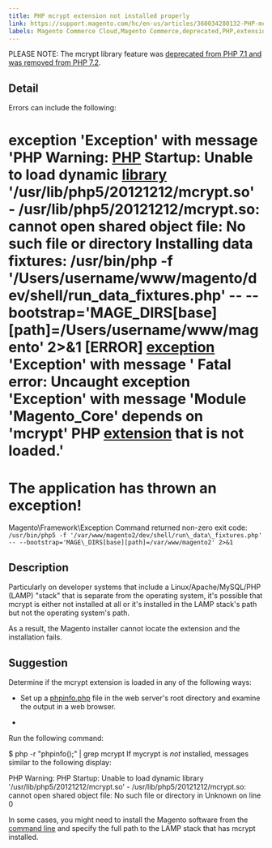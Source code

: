 ```yaml
---
title: PHP mcrypt extension not installed properly 
link: https://support.magento.com/hc/en-us/articles/360034280132-PHP-mcrypt-extension-not-installed-properly-
labels: Magento Commerce Cloud,Magento Commerce,deprecated,PHP,extension,mcrypt,how to
---
```


PLEASE NOTE: The mcrypt library feature was [deprecated from PHP 7.1 and was removed from PHP 7.2](https://www.php.net/manual/en/intro.mcrypt.php).

## Detail

Errors can include the following:

exception 'Exception' with message 'PHP Warning: [PHP](https://glossary.magento.com/php) Startup: Unable to load dynamic [library](https://glossary.magento.com/library) '/usr/lib/php5/20121212/mcrypt.so' - /usr/lib/php5/20121212/mcrypt.so: cannot open shared object file: No such file or directory
Installing data fixtures:
/usr/bin/php -f '/Users/username/www/magento/dev/shell/run\_data\_fixtures.php' -- --bootstrap='MAGE\_DIRS[base][path]=/Users/username/www/magento' 2>&1
[ERROR] [exception](https://glossary.magento.com/exception) 'Exception' with message '
Fatal error: Uncaught exception 'Exception' with message 'Module 'Magento\_Core' depends on 'mcrypt' PHP [extension](https://glossary.magento.com/extension) that is not loaded.'
======================================================================
 The application has thrown an exception!
======================================================================
 Magento\Framework\Exception
 Command returned non-zero exit code:
`/usr/bin/php5 -f '/var/www/magento2/dev/shell/run\_data\_fixtures.php' -- --bootstrap='MAGE\_DIRS[base][path]=/var/www/magento2' 2>&1`
## Description

Particularly on developer systems that include a Linux/Apache/MySQL/PHP (LAMP) "stack" that is separate from the operating system, it's possible that mcrypt is either not installed at all or it's installed in the LAMP stack's path but not the operating system's path.

As a result, the Magento installer cannot locate the extension and the installation fails.

## Suggestion

Determine if the mcrypt extension is loaded in any of the following ways:

* Set up a [phpinfo.php](http://kb.mediatemple.net/questions/764/How+can+I+create+a+phpinfo.php+page%3F#gs) file in the web server's root directory and examine the output in a web browser.

* 
Run the following command:

$ php -r "phpinfo();" | grep mcrypt
If mycrypt is *not* installed, messages similar to the following display:

PHP Warning: PHP Startup: Unable to load dynamic library '/usr/lib/php5/20121212/mcrypt.so' - /usr/lib/php5/20121212/mcrypt.so: cannot open shared object file: No such file or directory in Unknown on line 0

In some cases, you might need to install the Magento software from the [command line](https://devdocs.magento.com/guides/v2.3/install-gde/install/cli/install-cli.html) and specify the full path to the LAMP stack that has mcrypt installed.

